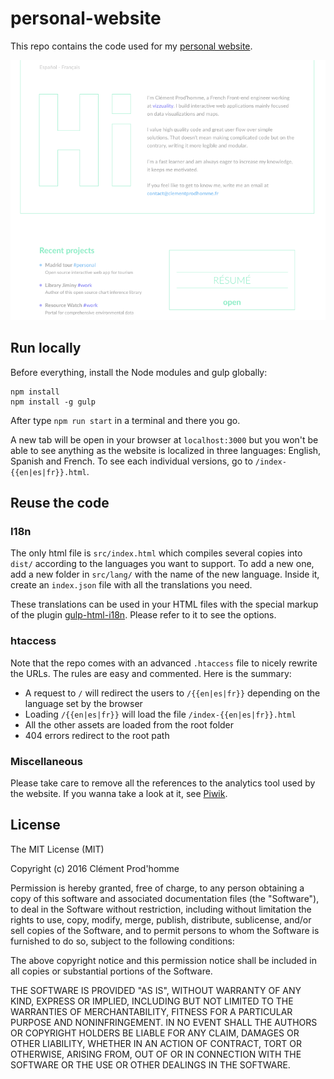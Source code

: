 # personal-website

This repo contains the code used for my [personal website](http://clementprodhomme.fr).

![Screenshot of the webpage](https://raw.githubusercontent.com/clementprdhomme/personal-website/master/README_hero.png)

## Run locally

Before everything, install the Node modules and gulp globally:
```
npm install
npm install -g gulp
```

After type `npm run start` in a terminal and there you go.

A new tab will be open in your browser at `localhost:3000` but you won't be able to see anything as the website is localized in three languages: English, Spanish and French. To see each individual versions, go to `/index-{{en|es|fr}}.html`.

## Reuse the code

### I18n

The only html file is `src/index.html` which compiles several copies into `dist/` according to the languages you want to support. To add a new one, add a new folder in `src/lang/` with the name of the new language. Inside it, create an `index.json` file with all the translations you need.

These translations can be used in your HTML files with the special markup of the plugin [gulp-html-i18n](https://github.com/webyom/gulp-html-i18n). Please refer to it to see the options.

### htaccess

Note that the repo comes with an advanced `.htaccess` file to nicely rewrite the URLs. The rules are easy and commented. Here is the summary:

- A request to `/` will redirect the users to `/{{en|es|fr}}` depending on the language set by the browser
- Loading `/{{en|es|fr}}` will load the file `/index-{{en|es|fr}}.html`
- All the other assets are loaded from the root folder
- 404 errors redirect to the root path

### Miscellaneous

Please take care to remove all the references to the analytics tool used by the website. If you wanna take a look at it, see [Piwik](http://piwik.org).

## License

The MIT License (MIT)

Copyright (c) 2016 Clément Prod'homme

Permission is hereby granted, free of charge, to any person obtaining a copy
of this software and associated documentation files (the "Software"), to deal
in the Software without restriction, including without limitation the rights
to use, copy, modify, merge, publish, distribute, sublicense, and/or sell
copies of the Software, and to permit persons to whom the Software is
furnished to do so, subject to the following conditions:

The above copyright notice and this permission notice shall be included in all
copies or substantial portions of the Software.

THE SOFTWARE IS PROVIDED "AS IS", WITHOUT WARRANTY OF ANY KIND, EXPRESS OR
IMPLIED, INCLUDING BUT NOT LIMITED TO THE WARRANTIES OF MERCHANTABILITY,
FITNESS FOR A PARTICULAR PURPOSE AND NONINFRINGEMENT. IN NO EVENT SHALL THE
AUTHORS OR COPYRIGHT HOLDERS BE LIABLE FOR ANY CLAIM, DAMAGES OR OTHER
LIABILITY, WHETHER IN AN ACTION OF CONTRACT, TORT OR OTHERWISE, ARISING FROM,
OUT OF OR IN CONNECTION WITH THE SOFTWARE OR THE USE OR OTHER DEALINGS IN THE
SOFTWARE.
